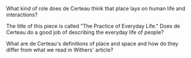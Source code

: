 What kind of role does de Certeau think that place lays on human life and interactions?

The title of this piece is called "The Practice of Everyday Life." Does de Certeau do a good job of describing the everyday life of people?

What are de Certeau's definitions of place and space and how do they differ from what we read in Withers' article?
